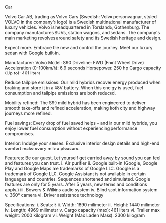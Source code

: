 Car

Volvo Car AB, trading as Volvo Cars (Swedish: Volvo personvagnar, styled VOLVO in the company's logo) is a Swedish multinational manufacturer of luxury vehicles. Volvo is headquartered in Torslanda, Gothenburg. The company manufactures SUVs, station wagons, and sedans. The company's main marketing revolves around safety and its Swedish heritage and design.

Expect more. Embrace the new and control the journey. Meet our luxury sedan with Google built-in.

Manufacturer: Volvo
Model: S90
Driveline: FWD (Front Wheel Drive)
Acceleration (0-100km/h): 6.9 seconds
Horsepower: 250 hp
Cargo capacity (Up to): 461 liters

Reduce tailpipe emissions:
Our mild hybrids recover energy produced when braking and store it in a 48V battery. When this energy is used, fuel consumption and tailpipe emissions are both reduced.

Mobility refined:
The S90 mild hybrid has been engineered to deliver smooth take-offs and refined acceleration, making both city and highway journeys more refined.

Fuel savings:
Every drop of fuel saved helps – and in our mild hybrids, you enjoy lower fuel consumption without experiencing performance compromises.

Interior:
Indulge your senses. Exclusive interior design details and high-end comfort make every mile a pleasure.

Features:
Be our guest. Let yourself get carried away by sound you can feel and features you can trust.
i. Air purifier
ii. Google built-in (Google, Google Play and Google Maps are trademarks of Google LLC. Google is a trademark of Google LLC. Google Assistant is not available in certain languages and countries. Sequences shortened and simulated. Google features are only for 5 years. After 5 years, new terms and conditions apply.)
iii. Bowers & Wilkins audio system
iv. Blind spot information system
v. 360° camera
vi. Driver assistance technology

Specifications:
i. Seats: 5
ii. Width: 1890 milimeter
iii. Height: 1440 milimeter
iv. Length: 4969 milimeter
v. Cargo capacity (max): 461 liters
vi. Trailer max weight: 2000 kilogram
vii. Weight (Max Laden Mass): 2300 kilogram
